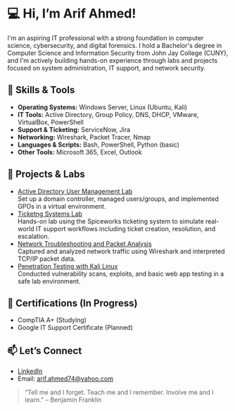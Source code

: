 <!DOCTYPE html>
<html lang="en">
<head>
</head>
<body>

  <h1>💻 Hi, I’m Arif Ahmed!</h1>
  <p>
    I'm an aspiring IT professional with a strong foundation in computer science, cybersecurity, and digital forensics.
    I hold a Bachelor's degree in Computer Science and Information Security from John Jay College (CUNY), and I'm actively
    building hands-on experience through labs and projects focused on system administration, IT support, and network security.
  </p>

  <h2>🔧 Skills & Tools</h2>
  <ul>
    <li><strong>Operating Systems:</strong> Windows Server, Linux (Ubuntu, Kali)</li>
    <li><strong>IT Tools:</strong> Active Directory, Group Policy, DNS, DHCP, VMware, VirtualBox, PowerShell</li>
    <li><strong>Support & Ticketing:</strong> ServiceNow, Jira</li>
    <li><strong>Networking:</strong> Wireshark, Packet Tracer, Nmap</li>
    <li><strong>Languages & Scripts:</strong> Bash, PowerShell, Python (basic)</li>
    <li><strong>Other Tools:</strong> Microsoft 365, Excel, Outlook</li>
  </ul>

  <h2>🧪 Projects & Labs</h2>
  <ul>
    <li><a href="https://github.com/arifahmed74/active-directory-lab">Active Directory User Management Lab</a><br>
      Set up a domain controller, managed users/groups, and implemented GPOs in a virtual environment.</li>
    <li><a href="https://github.com/arifahmed74/Ticketing-System-Lab">Ticketng Systems Lab</a><br>
      Hands-on lab using the Spiceworks ticketing system to simulate real-world IT support workflows including ticket creation, resolution, and escalation.</li>
    <li><a href="https://github.com/arifahmed74/network-packet-analysis-lab">Network Troubleshooting and Packet Analysis</a><br>
      Captured and analyzed network traffic using Wireshark and interpreted TCP/IP packet data.</li>
    <li><a href="https://github.com/arifahmed74/Network-Penetration-Testing-">Penetration Testing with Kali Linux</a><br>
      Conducted vulnerability scans, exploits, and basic web app testing in a safe lab environment.</li>
  </ul>

  <h2>📜 Certifications (In Progress)</h2>
  <ul>
    <li>CompTIA A+ (Studying)</li>
    <li>Google IT Support Certificate (Planned)</li>
  </ul>

  <h2>📫 Let’s Connect</h2>
  <ul>
    <li><a href="https://www.linkedin.com/in/arif-ahmed20/">LinkedIn</a></li>
    <li>Email: <a href="arif.ahmed74@yahoo.com">arif.ahmed74@yahoo.com</a></li>
  </ul>

  <blockquote>
    “Tell me and I forget. Teach me and I remember. Involve me and I learn.” – Benjamin Franklin
  </blockquote>

</body>
</html>
